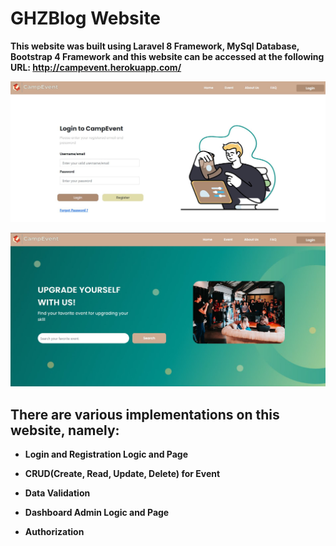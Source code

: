 # GHZBlog Website

**This website was built using Laravel 8 Framework, MySql Database, Bootstrap 4 Framework and this website can be accessed at the following URL: http://campevent.herokuapp.com/**

![login Image](https://github.com/AlghazHernanda/campevent3/blob/main/login.JPG?raw=true)

![home Image](https://github.com/AlghazHernanda/campevent3/blob/main/home.JPG?raw=true)

## There are various implementations on this website, namely:
- **Login and Registration Logic and Page** 
 
- **CRUD(Create, Read, Update, Delete) for Event**
   
- **Data Validation** 
   
- **Dashboard Admin Logic and Page** 

- **Authorization**

 

